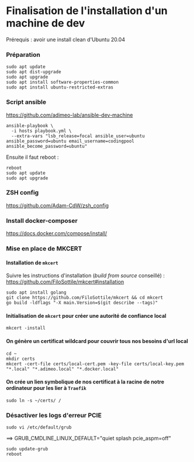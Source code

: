 # Finalisation de l'installation d'un machine de dev
Prérequis : avoir une install clean d'Ubuntu 20.04

### Préparation
```
sudo apt update
sudo apt dist-upgrade
sudo apt upgrade
sudo apt install software-properties-common
sudo apt install ubuntu-restricted-extras
```

### Script ansible
https://github.com/adimeo-lab/ansible-dev-machine

```
ansible-playbook \
  -i hosts playbook.yml \
  --extra-vars "lsb_release=focal ansible_user=ubuntu ansible_password=ubuntu email_username=codingpool ansible_become_password=ubuntu"
```
Ensuite il faut reboot :
```
reboot
sudo apt update
sudo apt upgrade
```

### ZSH config
https://github.com/Adam-CdW/zsh_config

### Install docker-composer
https://docs.docker.com/compose/install/

### Mise en place de MKCERT
#### Installation de `mkcert`
Suivre les instructions d'installation (_build from source_ conseillé) : https://github.com/FiloSottile/mkcert#installation
```
sudo apt install golang
git clone https://github.com/FiloSottile/mkcert && cd mkcert
go build -ldflags "-X main.Version=$(git describe --tags)"
```

#### Initialisation de `mkcert` pour créer une autorité de confiance local
```
mkcert -install
```

#### On génère un certificat wildcard pour couvrir tous nos besoins d'url local
```
cd ~
mkdir certs
mkcert -cert-file certs/local-cert.pem -key-file certs/local-key.pem "*.local" "*.adimeo.local" "*.docker.local"
```

#### On crée un lien symbolique de nos certificat à la racine de notre ordinateur pour les lier à `Traefik`
```
sudo ln -s ~/certs/ /
```


  
### Désactiver les logs d'erreur PCIE
```
sudo vi /etc/default/grub
```
==> GRUB_CMDLINE_LINUX_DEFAULT="quiet splash pcie_aspm=off"
```
sudo update-grub
reboot
```
